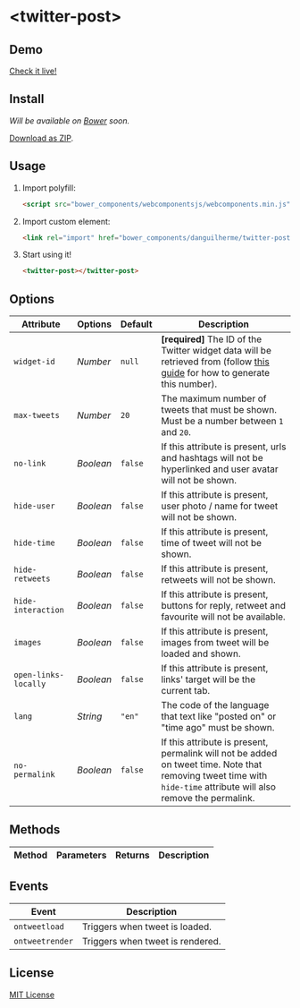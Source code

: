 # &lt;twitter-post&gt;

## Demo

[Check it live!](https://danguilherme.github.io/twitter-post)

## Install

_Will be available on [Bower](http://bower.io/) soon._

[Download as ZIP](https://github.com/danguilherme/twitter-post/archive/vanilla.zip).

## Usage

1. Import polyfill:

    ```html
    <script src="bower_components/webcomponentsjs/webcomponents.min.js"></script>
    ```

2. Import custom element:

    ```html
    <link rel="import" href="bower_components/danguilherme/twitter-post.html">
    ```

3. Start using it!

    ```html
    <twitter-post></twitter-post>
    ```

## Options

Attribute   	| Options	| Default   	| Description
---------------	| ---------	| -------------	| -----------
`widget-id` 	| *Number*	| `null`    	| **[required]** The ID of the Twitter widget data will be retrieved from (follow [this guide](https://github.com/danguilherme/twitter-post/tree/master#how-to-create-a-widget-id) for how to generate this number).
`max-tweets`	| *Number*	| `20`       	| The maximum number of tweets that must be shown. Must be a number between `1` and `20`.
`no-link`     	| *Boolean*	| `false`    	| If this attribute is present, urls and hashtags will not be hyperlinked and user avatar will not be shown.
`hide-user` 	| *Boolean*	| `false`   	| If this attribute is present, user photo / name for tweet will not be shown.
`hide-time` 	| *Boolean*	| `false`   	| If this attribute is present, time of tweet will not be shown.
`hide-retweets`	| *Boolean*	| `false`    	| If this attribute is present, retweets will not be shown.
`hide-interaction`| *Boolean*	| `false`    	| If this attribute is present, buttons for reply, retweet and favourite will not be available.
`images`        | *Boolean* | `false`       | If this attribute is present, images from tweet will be loaded and shown.
`open-links-locally`| *Boolean* | `false`       | If this attribute is present, links' target will be the current tab.
`lang`      	| *String*	| `"en"`    	| The code of the language that text like "posted on" or "time ago" must be shown.
`no-permalink`        | *Boolean* | `false`       | If this attribute is present, permalink will not be added on tweet time. Note that removing tweet time with `hide-time` attribute will also remove the permalink.


## Methods

Method      	| Parameters    	| Returns   	| Description
---------------	| -----------------	| -------------	| -----------

## Events

Event       	| Description
---------------	| -----------
`ontweetload`	| Triggers when tweet is loaded.
`ontweetrender`	| Triggers when tweet is rendered.

## License

[MIT License](http://opensource.org/licenses/MIT)
